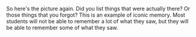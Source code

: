 So here's the picture again. Did you list things that were actually there? Or
those things that you forgot? This is an example of iconic memory. Most
students will not be able to remember a lot of what they saw, but they will be
able to remember some of what they saw.

